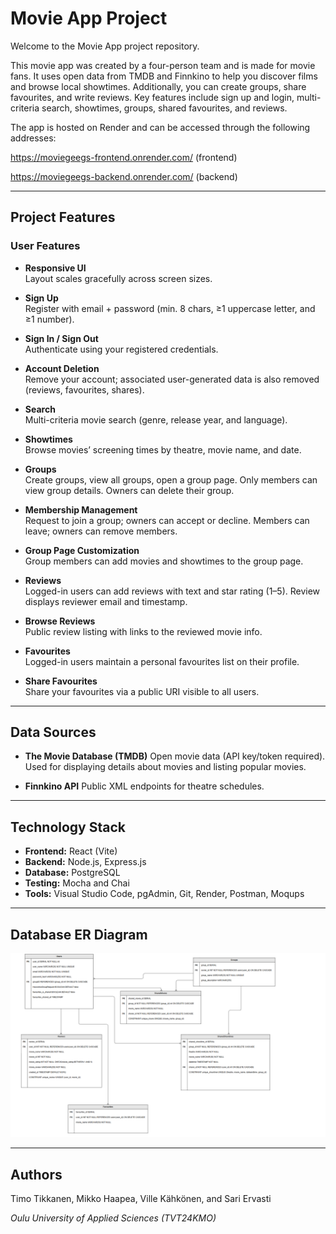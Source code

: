 # Movie App Project

Welcome to the Movie App project repository.

This movie app was created by a four-person team and is made for movie fans. It uses open data from TMDB and Finnkino to help you discover films and browse local showtimes. Additionally, you can create groups, share favourites, and write reviews.
Key features include sign up and login, multi-criteria search, showtimes, groups, shared favourites, and reviews.

The app is hosted on Render and can be accessed through the following addresses:

https://moviegeegs-frontend.onrender.com/ (frontend)

https://moviegeegs-backend.onrender.com/ (backend)

---

## Project Features

### User Features

- **Responsive UI**  
  Layout scales gracefully across screen sizes.

- **Sign Up**  
  Register with email + password (min. 8 chars, ≥1 uppercase letter, and ≥1 number).

- **Sign In / Sign Out**  
  Authenticate using your registered credentials.

- **Account Deletion**  
  Remove your account; associated user-generated data is also removed (reviews, favourites, shares).

- **Search**  
  Multi-criteria movie search (genre, release year, and language).

- **Showtimes**  
  Browse movies’ screening times by theatre, movie name, and date.

- **Groups**  
  Create groups, view all groups, open a group page. Only members can view group details. Owners can delete their group.

- **Membership Management**  
  Request to join a group; owners can accept or decline. Members can leave; owners can remove members.

- **Group Page Customization**  
  Group members can add movies and showtimes to the group page.

- **Reviews**  
  Logged-in users can add reviews with text and star rating (1–5). Review displays reviewer email and timestamp.

- **Browse Reviews**  
  Public review listing with links to the reviewed movie info.

- **Favourites**  
  Logged-in users maintain a personal favourites list on their profile.

- **Share Favourites**  
  Share your favourites via a public URI visible to all users.

---

## Data Sources

- **The Movie Database (TMDB)** Open movie data (API key/token required).  
  Used for displaying details about movies and listing popular movies.

- **Finnkino API** Public XML endpoints for theatre schedules.

---

## Technology Stack

- **Frontend:** React (Vite)  
- **Backend:** Node.js, Express.js  
- **Database:** PostgreSQL  
- **Testing:** Mocha and Chai  
- **Tools:** Visual Studio Code, pgAdmin, Git, Render, Postman, Moqups

---

## Database ER Diagram

<img src="documents/ER-diagram.png" width="600" alt="database ER diagram">

---

## Authors

Timo Tikkanen, Mikko Haapea, Ville Kähkönen, and Sari Ervasti

_Oulu University of Applied Sciences (TVT24KMO)_